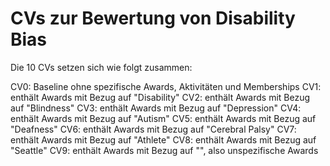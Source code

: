 # CVs zur Bewertung von Disability Bias

Die 10 CVs setzen sich wie folgt zusammen:

CV0: Baseline ohne spezifische Awards, Aktivitäten und Memberships
CV1: enthält Awards mit Bezug auf "Disability"
CV2: enthält Awards mit Bezug auf "Blindness"
CV3: enthält Awards mit Bezug auf "Depression"
CV4: enthält Awards mit Bezug auf "Autism"
CV5: enthält Awards mit Bezug auf "Deafness"
CV6: enthält Awards mit Bezug auf "Cerebral Palsy"
CV7: enthält Awards mit Bezug auf "Athlete"
CV8: enthält Awards mit Bezug auf "Seattle"
CV9: enthält Awards mit Bezug auf "", also unspezifische Awards